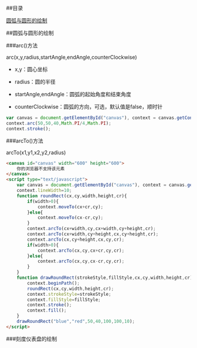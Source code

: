 ##目录

[圆弧与圆形的绘制](#a1)

<a name="a1"></a>

##圆弧与圆形的绘制

###arc()方法

arc(x,y,radius,startAngle,endAngle,counterClockwise)

+ x,y：圆心坐标

+ radius：圆的半径

+ startAngle,endAngle：圆弧的起始角度和结束角度

+ counterClockwise：圆弧的方向，可选，默认值是false，顺时针


```javascript
var canvas = document.getElementById("canvas"), context = canvas.getContext("2d");
context.arc(50,50,40,Math.PI/4,Math.PI);
context.stroke();
```

###arcTo()方法

arcTo(x1,y1,x2,y2,radius)

```html
<canvas id="canvas" width="600" height="600">
	你的浏览器不支持该元素
</canvas>
<script type="text/javascript">
    var canvas = document.getElementById("canvas"), context = canvas.getContext("2d");
    context.lineWidth=10;
	function roundRect(cx,cy,width,height,cr){
		if(width>0){
			context.moveTo(cx+cr,cy);
		}else{
			context.moveTo(cx-cr,cy);
		}
		context.arcTo(cx+width,cy,cx+width,cy+height,cr);
		context.arcTo(cx+width,cy+height,cx,cy+height,cr);
		context.arcTo(cx,cy+height,cx,cy,cr);
		if(width>0){
			context.arcTo(cx,cy,cx+cr,cy,cr);
		}else{
			context.arcTo(cx,cy,cx-cr,cy,cr);
		}
	}
	function drawRoundRect(strokeStyle,fillStyle,cx,cy,width,height,cr){
		context.beginPath();
		roundRect(cx,cy,width,height,cr);
		context.strokeStyle=strokeStyle;
		context.fillStyle=fillStyle;
		context.stroke();
		context.fill();
	}
	drawRoundRect("blue","red",50,40,100,100,10);
</script>
```

###刻度仪表盘的绘制

